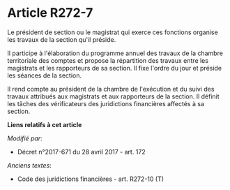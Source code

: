 # Article R272-7

Le président de section ou le magistrat qui exerce ces fonctions organise les travaux de la section qu'il préside.

Il participe à l'élaboration du programme annuel des travaux de la chambre territoriale des comptes et propose la répartition
des travaux entre les magistrats et les rapporteurs de sa section. Il fixe l'ordre du jour et préside les séances de la
section.

Il rend compte au président de la chambre de l'exécution et du suivi des travaux attribués aux magistrats et aux rapporteurs
de la section. Il définit les tâches des vérificateurs des juridictions financières affectés à sa section.

**Liens relatifs à cet article**

_Modifié par_:

  - Décret n°2017-671 du 28 avril 2017 - art. 172

_Anciens textes_:

  - Code des juridictions financières - art. R272-10 (T)
